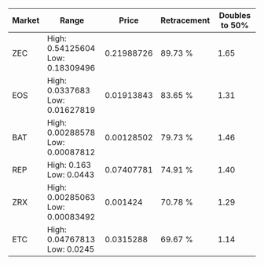 | Market | Range | Price| Retracement | Doubles to 50% |
| --- | --- | --- | --- | --- |
| ZEC | High: 0.54125604<br />Low: 0.18309496 | 0.21988726 | 89.73 % | 1.65 |
| EOS | High: 0.0337683<br />Low: 0.01627819 | 0.01913843 | 83.65 % | 1.31 |
| BAT | High: 0.00288578<br />Low: 0.00087812 | 0.00128502 | 79.73 % | 1.46 |
| REP | High: 0.163<br />Low: 0.0443 | 0.07407781 | 74.91 % | 1.40 |
| ZRX | High: 0.00285063<br />Low: 0.00083492 | 0.001424 | 70.78 % | 1.29 |
| ETC | High: 0.04767813<br />Low: 0.0245 | 0.0315288 | 69.67 % | 1.14 |
